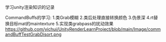学习unity渲染知识的记录


CommandBuffs的学习:
1.类Grab模糊
2.类后处理直接转换颜色
3.伪景深
4.rt替换目标mat的maintexture
5.实现类grabpass的扰动效果
https://github.com/yichui/UnityRenderLearnProject/blob/main/Image/commandBuffTestGrabDisort.png
